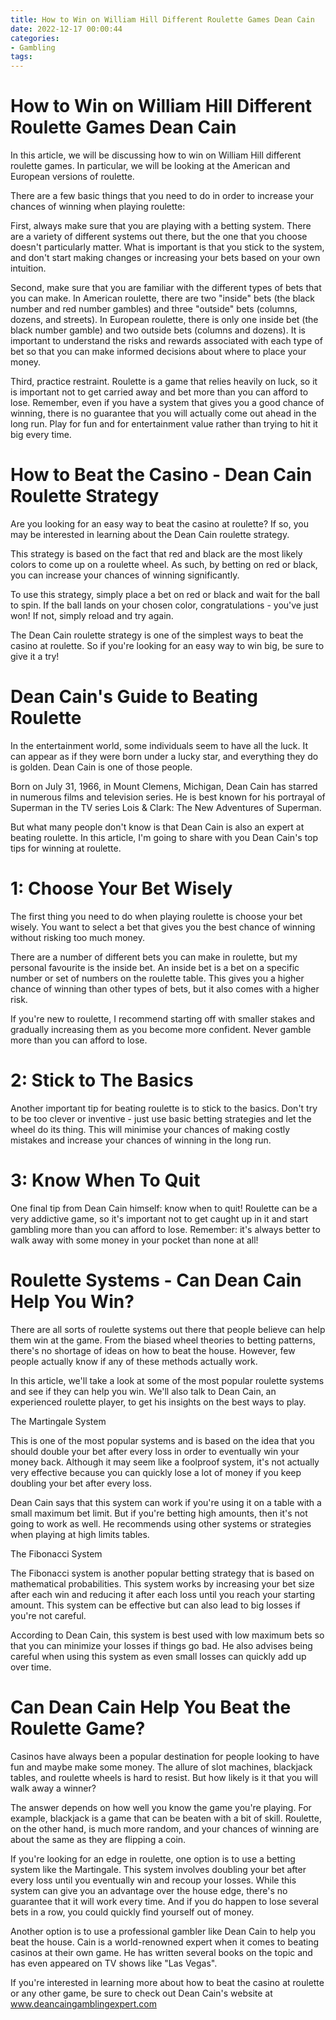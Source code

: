 ```yaml
---
title: How to Win on William Hill Different Roulette Games Dean Cain
date: 2022-12-17 00:00:44
categories:
- Gambling
tags:
---
```



#  How to Win on William Hill Different Roulette Games Dean Cain

In this article, we will be discussing how to win on William Hill different roulette games. In particular, we will be looking at the American and European versions of roulette.

There are a few basic things that you need to do in order to increase your chances of winning when playing roulette:

First, always make sure that you are playing with a betting system. There are a variety of different systems out there, but the one that you choose doesn't particularly matter. What is important is that you stick to the system, and don't start making changes or increasing your bets based on your own intuition.

Second, make sure that you are familiar with the different types of bets that you can make. In American roulette, there are two "inside" bets (the black number and red number gambles) and three "outside" bets (columns, dozens, and streets). In European roulette, there is only one inside bet (the black number gamble) and two outside bets (columns and dozens). It is important to understand the risks and rewards associated with each type of bet so that you can make informed decisions about where to place your money.

Third, practice restraint. Roulette is a game that relies heavily on luck, so it is important not to get carried away and bet more than you can afford to lose. Remember, even if you have a system that gives you a good chance of winning, there is no guarantee that you will actually come out ahead in the long run. Play for fun and for entertainment value rather than trying to hit it big every time.

#  How to Beat the Casino - Dean Cain Roulette Strategy

Are you looking for an easy way to beat the casino at roulette? If so, you may be interested in learning about the Dean Cain roulette strategy.

This strategy is based on the fact that red and black are the most likely colors to come up on a roulette wheel. As such, by betting on red or black, you can increase your chances of winning significantly.

To use this strategy, simply place a bet on red or black and wait for the ball to spin. If the ball lands on your chosen color, congratulations - you've just won! If not, simply reload and try again.

The Dean Cain roulette strategy is one of the simplest ways to beat the casino at roulette. So if you're looking for an easy way to win big, be sure to give it a try!

#  Dean Cain's Guide to Beating Roulette

In the entertainment world, some individuals seem to have all the luck. It can appear as if they were born under a lucky star, and everything they do is golden. Dean Cain is one of those people.

Born on July 31, 1966, in Mount Clemens, Michigan, Dean Cain has starred in numerous films and television series. He is best known for his portrayal of Superman in the TV series Lois & Clark: The New Adventures of Superman.

But what many people don't know is that Dean Cain is also an expert at beating roulette. In this article, I'm going to share with you Dean Cain's top tips for winning at roulette.

# 1: Choose Your Bet Wisely

The first thing you need to do when playing roulette is choose your bet wisely. You want to select a bet that gives you the best chance of winning without risking too much money.

There are a number of different bets you can make in roulette, but my personal favourite is the inside bet. An inside bet is a bet on a specific number or set of numbers on the roulette table. This gives you a higher chance of winning than other types of bets, but it also comes with a higher risk.

If you're new to roulette, I recommend starting off with smaller stakes and gradually increasing them as you become more confident. Never gamble more than you can afford to lose.

# 2: Stick to The Basics

Another important tip for beating roulette is to stick to the basics. Don't try to be too clever or inventive - just use basic betting strategies and let the wheel do its thing. This will minimise your chances of making costly mistakes and increase your chances of winning in the long run.

# 3: Know When To Quit

One final tip from Dean Cain himself: know when to quit! Roulette can be a very addictive game, so it's important not to get caught up in it and start gambling more than you can afford to lose. Remember: it's always better to walk away with some money in your pocket than none at all!

#  Roulette Systems - Can Dean Cain Help You Win?

There are all sorts of roulette systems out there that people believe can help them win at the game. From the biased wheel theories to betting patterns, there's no shortage of ideas on how to beat the house. However, few people actually know if any of these methods actually work.

In this article, we'll take a look at some of the most popular roulette systems and see if they can help you win. We'll also talk to Dean Cain, an experienced roulette player, to get his insights on the best ways to play.

The Martingale System

This is one of the most popular systems and is based on the idea that you should double your bet after every loss in order to eventually win your money back. Although it may seem like a foolproof system, it's not actually very effective because you can quickly lose a lot of money if you keep doubling your bet after every loss.

Dean Cain says that this system can work if you're using it on a table with a small maximum bet limit. But if you're betting high amounts, then it's not going to work as well. He recommends using other systems or strategies when playing at high limits tables.

The Fibonacci System

The Fibonacci system is another popular betting strategy that is based on mathematical probabilities. This system works by increasing your bet size after each win and reducing it after each loss until you reach your starting amount. This system can be effective but can also lead to big losses if you're not careful.

According to Dean Cain, this system is best used with low maximum bets so that you can minimize your losses if things go bad. He also advises being careful when using this system as even small losses can quickly add up over time.

#  Can Dean Cain Help You Beat the Roulette Game?

Casinos have always been a popular destination for people looking to have fun and maybe make some money. The allure of slot machines, blackjack tables, and roulette wheels is hard to resist. But how likely is it that you will walk away a winner?

The answer depends on how well you know the game you're playing. For example, blackjack is a game that can be beaten with a bit of skill. Roulette, on the other hand, is much more random, and your chances of winning are about the same as they are flipping a coin.

If you're looking for an edge in roulette, one option is to use a betting system like the Martingale. This system involves doubling your bet after every loss until you eventually win and recoup your losses. While this system can give you an advantage over the house edge, there's no guarantee that it will work every time. And if you do happen to lose several bets in a row, you could quickly find yourself out of money.

Another option is to use a professional gambler like Dean Cain to help you beat the house. Cain is a world-renowned expert when it comes to beating casinos at their own game. He has written several books on the topic and has even appeared on TV shows like "Las Vegas".

If you're interested in learning more about how to beat the casino at roulette or any other game, be sure to check out Dean Cain's website at www.deancaingamblingexpert.com